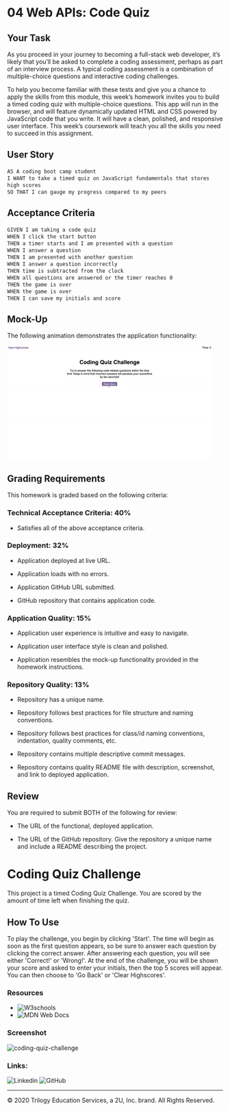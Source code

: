 # 04 Web APIs: Code Quiz

## Your Task

As you proceed in your journey to becoming a full-stack web developer, it’s likely that you’ll be asked to complete a coding assessment, perhaps as part of an interview process. A typical coding assessment is a combination of multiple-choice questions and interactive coding challenges.

To help you become familiar with these tests and give you a chance to apply the skills from this module, this week’s homework invites you to build a timed coding quiz with multiple-choice questions. This app will run in the browser, and will feature dynamically updated HTML and CSS powered by JavaScript code that you write. It will have a clean, polished, and responsive user interface. This week’s coursework will teach you all the skills you need to succeed in this assignment.


## User Story

```
AS A coding boot camp student
I WANT to take a timed quiz on JavaScript fundamentals that stores high scores
SO THAT I can gauge my progress compared to my peers
```


## Acceptance Criteria

```
GIVEN I am taking a code quiz
WHEN I click the start button
THEN a timer starts and I am presented with a question
WHEN I answer a question
THEN I am presented with another question
WHEN I answer a question incorrectly
THEN time is subtracted from the clock
WHEN all questions are answered or the timer reaches 0
THEN the game is over
WHEN the game is over
THEN I can save my initials and score
```


## Mock-Up

The following animation demonstrates the application functionality:

![code quiz](./Assets/04-web-apis-homework-demo.gif)


## Grading Requirements

This homework is graded based on the following criteria: 

### Technical Acceptance Criteria: 40%

* Satisfies all of the above acceptance criteria.

### Deployment: 32%

* Application deployed at live URL.

* Application loads with no errors.

* Application GitHub URL submitted.

* GitHub repository that contains application code.

### Application Quality: 15%

* Application user experience is intuitive and easy to navigate.

* Application user interface style is clean and polished.

* Application resembles the mock-up functionality provided in the homework instructions.

### Repository Quality: 13%

* Repository has a unique name.

* Repository follows best practices for file structure and naming conventions.

* Repository follows best practices for class/id naming conventions, indentation, quality comments, etc.

* Repository contains multiple descriptive commit messages.

* Repository contains quality README file with description, screenshot, and link to deployed application.


## Review

You are required to submit BOTH of the following for review:

* The URL of the functional, deployed application.

* The URL of the GitHub repository. Give the repository a unique name and include a README describing the project.


# Coding Quiz Challenge

This project is a timed Coding Quiz Challenge. You are scored by the amount of time left when finishing the quiz.

## How To Use

To play the challenge, you begin by clicking 'Start'. The time will begin as soon as the first question appears, so be sure to answer each question by clicking the correct answer. After answering each question, you will see either 'Correct!' or 'Wrong!'. At the end of the challenge, you will be shown your score and asked to enter your initials, then the top 5 scores will appear. You can then choose to 'Go Back' or 'Clear Highscores'.

### Resources

* ![W3schools](https://www.w3schools.com/css/css_syntax.asp)
* ![MDN Web Docs](https://developer.mozilla.org/en-US/docs/Learn/JavaScript/First_steps/What_is_JavaScript)

### Screenshot

![coding-quiz-challenge]()

### Links:
![Linkedin](https://www.linkedin.com/in/cdfox/)
![GitHub](https://github.com/CFox2019)

- - -
© 2020 Trilogy Education Services, a 2U, Inc. brand. All Rights Reserved.
